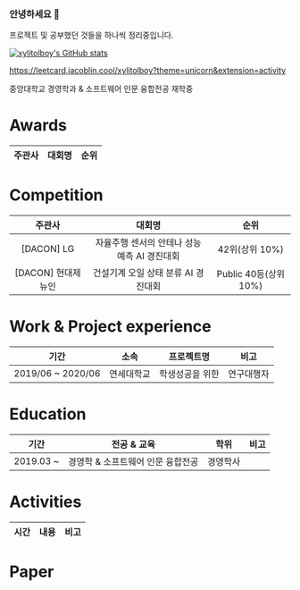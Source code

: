 ### 안녕하세요 👋
프로젝트 및 공부했던 것들을 하나씩 정리중입니다.  

[![xylitolboy's GitHub stats](https://github-readme-stats.vercel.app/api?username=xylitolboy&show_icons=true)](https://github.com/xylitolboy/github-readme-stats)<br/>

https://leetcard.jacoblin.cool/xylitolboy?theme=unicorn&extension=activity

중앙대학교 경영학과 & 소프트웨어 인문 융합전공 재학중
       
   
# Awards
| 주관사 | 대회명 | 순위 | 
| :------: | :------:| :------:|


# Competition
| 주관사 | 대회명 | 순위 |
| :------: | :------:| :------:|
| [DACON] LG | 자율주행 센서의 안테나 성능 예측 AI 경진대회 | 42위(상위 10%) |
| [DACON] 현대제뉴인 | 건설기계 오일 상태 분류 AI 경진대회 | Public 40등(상위 10%) |

# Work & Project experience 
| 기간 | 소속 | 프로젝트명 | 비고 |
| :------: | :------: | :------: | :------: |
|2019/06 ~ 2020/06| 연세대학교 | 학생성공을 위한  | 연구대행자 |

# Education
| 기간 | 전공 & 교육 | 학위 | 비고 |
| :------: | :------: | :------: | :------: |
| 2019.03 ~  | 경영학 & 소프트웨어 인문 융합전공 | 경영학사 |  


# Activities
| 시간 | 내용 | 비고 |
| :------: | :------: | :------: |



# Paper
